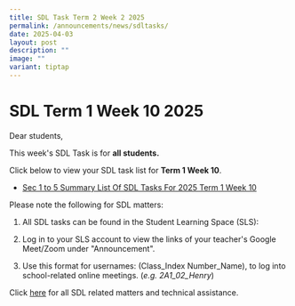 ```yaml
---
title: SDL Task Term 2 Week 2 2025
permalink: /announcements/news/sdltasks/
date: 2025-04-03
layout: post
description: ""
image: ""
variant: tiptap
---
```

<h1>SDL Term 1 Week 10 2025</h1>
<p>Dear students,</p>
<p>This week's SDL Task is for <strong>all students.</strong>
</p>
<p>Click below to view your SDL task list for <strong>Term 1 Week 10</strong>.</p>
<ul data-tight="true" class="tight">
<li>
<p><a href="https://sites.google.com/moe.edu.sg/bbss-student-link/sdl-matters/summary-tasks" rel="noopener nofollow" target="_blank">Sec 1 to 5 Summary List Of SDL Tasks For 2025 Term 1 Week 10</a>
</p>
</li>
</ul>
<p>Please note the following for SDL matters:</p>
<ol data-tight="true" class="tight">
<li>
<p>All SDL tasks can be found in the Student Learning Space (SLS):</p>
</li>
<li>
<p>Log in to your SLS account to view the links of your teacher's Google
Meet/Zoom under "Announcement".</p>
</li>
<li>
<p>Use this format for usernames: (Class_Index Number_Name), to log into
school-related online meetings. (<em>e.g. 2A1_02_Henry</em>)</p>
</li>
</ol>
<p>Click <a href="https://www.bukitbatoksec.moe.edu.sg/useful-resources/Students/fhbl-seek-discover-and-learn-sdl-fhbl-matters/" rel="noopener noreferrer nofollow" target="_blank">here</a> for
all SDL related matters and technical assistance.</p>